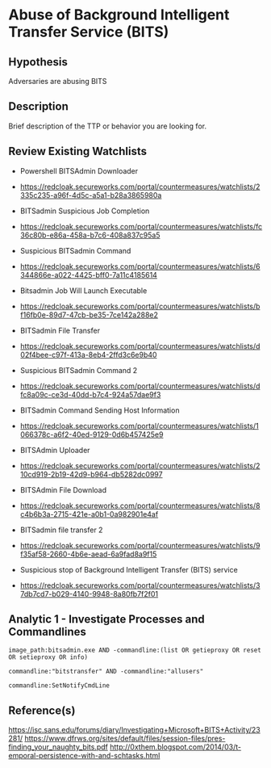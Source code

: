 # Abuse of Background Intelligent Transfer Service (BITS)

## Hypothesis
Adversaries are abusing BITS

## Description
Brief description of the TTP or behavior you are looking for.

## Review Existing Watchlists
- Powershell BITSAdmin Downloader
- https://redcloak.secureworks.com/portal/countermeasures/watchlists/2335c235-a96f-4d5c-a5a1-b28a3865980a

- BITSadmin Suspicious Job Completion
- https://redcloak.secureworks.com/portal/countermeasures/watchlists/fc36c80b-e86a-458a-b7c6-408a837c95a5

- Suspicious BITSadmin Command
- https://redcloak.secureworks.com/portal/countermeasures/watchlists/6344866e-a022-4425-bff0-7a11c4185614

- Bitsadmin Job Will Launch Executable
- https://redcloak.secureworks.com/portal/countermeasures/watchlists/bf16fb0e-89d7-47cb-be35-7ce142a288e2

- BITSadmin File Transfer
- https://redcloak.secureworks.com/portal/countermeasures/watchlists/d02f4bee-c97f-413a-8eb4-2ffd3c6e9b40

- Suspicious BITSadmin Command 2
- https://redcloak.secureworks.com/portal/countermeasures/watchlists/dfc8a09c-ce3d-40dd-b7c4-924a57dae9f3

- BITSadmin Command Sending Host Information
- https://redcloak.secureworks.com/portal/countermeasures/watchlists/1066378c-a6f2-40ed-9129-0d6b457425e9

- BITSAdmin Uploader
- https://redcloak.secureworks.com/portal/countermeasures/watchlists/210cd919-2b19-42d9-b964-db5282dc0997

- BITSAdmin File Download
- https://redcloak.secureworks.com/portal/countermeasures/watchlists/8c4b6b3a-2715-421e-a0b1-0a982901e4af

- BITSadmin file transfer 2
- https://redcloak.secureworks.com/portal/countermeasures/watchlists/9f35af58-2660-4b6e-aead-6a9fad8a9f15

- Suspicious stop of Background Intelligent Transfer (BITS) service
- https://redcloak.secureworks.com/portal/countermeasures/watchlists/37db7cd7-b029-4140-9948-8a80fb7f2f01

## Analytic 1 - Investigate Processes and Commandlines
`image_path:bitsadmin.exe AND -commandline:(list OR getieproxy OR reset OR setieproxy OR info)`

`commandline:"bitstransfer" AND -commandline:"allusers"`

`commandline:SetNotifyCmdLine`

## Reference(s)
https://isc.sans.edu/forums/diary/Investigating+Microsoft+BITS+Activity/23281/
https://www.dfrws.org/sites/default/files/session-files/pres-finding_your_naughty_bits.pdf
http://0xthem.blogspot.com/2014/03/t-emporal-persistence-with-and-schtasks.html
